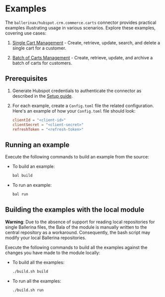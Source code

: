 # Examples

The `ballerinax/hubspot.crm.commerce.carts` connector provides practical examples illustrating usage in various scenarios. Explore these examples, covering use cases:

1. [Single Cart Management](https://github.com/module-ballerinax-hubspot.crm.commerce.carts/tree/main/examples/carts/) - Create, retrieve, update, search, and delete a single cart for a customer.

2. [Batch of Carts Management](https://github.com/module-ballerinax-hubspot.crm.commerce.carts/tree/main/examples/batch-of-carts/) - Create, retrieve, update, and archive a batch of carts for customers.


## Prerequisites

1. Generate Hubspot credentials to authenticate the connector as described in the [Setup guide](../ballerina/Package.md#setup-guide).

2. For each example, create a `Config.toml` file the related configuration. Here's an example of how your `Config.toml` file should look:

    ```toml
    clientId = "<client-id>"
    clientSecret = "<client-secret>"
    refreshToken = "<refresh-token>"
    ``` 

## Running an example

Execute the following commands to build an example from the source:

* To build an example:

    ```bash
    bal build
    ```

* To run an example:

    ```bash
    bal run
    ```

## Building the examples with the local module

**Warning**: Due to the absence of support for reading local repositories for single Ballerina files, the Bala of the module is manually written to the central repository as a workaround. Consequently, the bash script may modify your local Ballerina repositories.

Execute the following commands to build all the examples against the changes you have made to the module locally:

* To build all the examples:

    ```bash
    ./build.sh build
    ```

* To run all the examples:

    ```bash
    ./build.sh run
    ```
